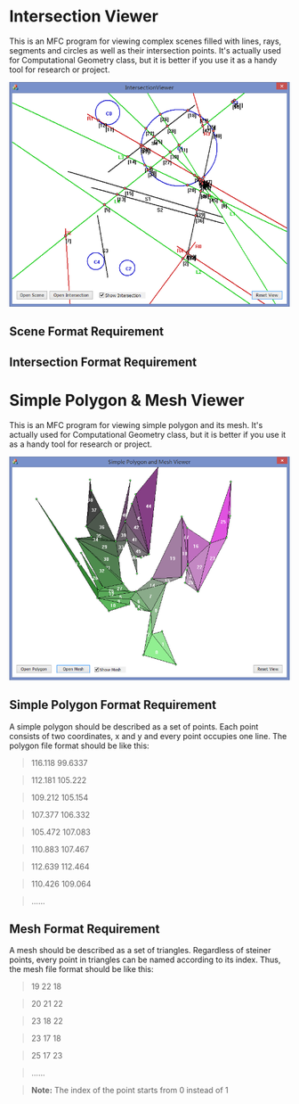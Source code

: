 Intersection Viewer
===============================

This is an MFC program for viewing complex scenes filled with lines, rays, segments and circles as well as their intersection points. It's actually used for Computational Geometry class, but it is better if you use it as a handy tool for research or project.

![SimplePolygonMeshViewer](/images/intersection_viewer.PNG)

Scene Format Requirement
------------------

Intersection Format Requirement
------------------

Simple Polygon & Mesh Viewer
===============================

This is an MFC program for viewing simple polygon and its mesh. It's actually used for Computational Geometry class, but it is better if you use it as a handy tool for research or project.

![SimplePolygonMeshViewer](/images/simple_polygon_mesh_viewer.PNG)

Simple Polygon Format Requirement
------------------
A simple polygon should be described as a set of points. Each point consists of two coordinates, x and y and every point occupies one line. The polygon file format should be like this:
> 116.118 99.6337

> 112.181 105.222

> 109.212 105.154

> 107.377 106.332

> 105.472 107.083

> 110.883 107.467

> 112.639 112.464

> 110.426 109.064

> ......

Mesh Format Requirement
------------------
A mesh should be described as a set of triangles. Regardless of steiner points, every point in triangles can be named according to its index. Thus, the mesh file format should be like this:
> 19 22 18

> 20 21 22

> 23 18 22

> 23 17 18

> 25 17 23

> ......

> **Note:** The index of the point starts from 0 instead of 1
